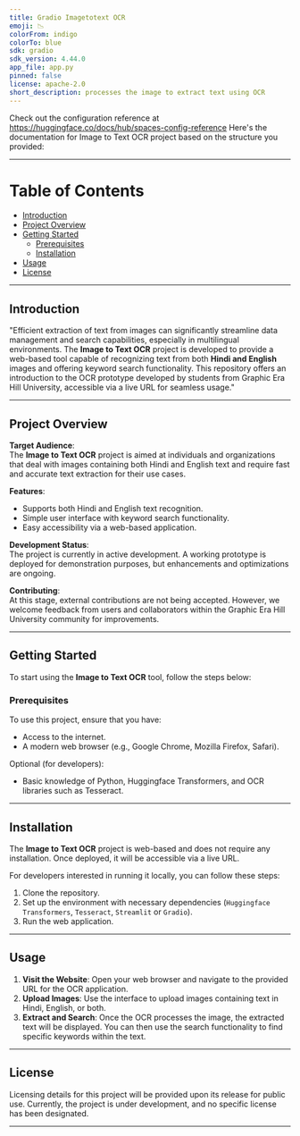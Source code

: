 ```yaml
---
title: Gradio Imagetotext OCR
emoji: 📉
colorFrom: indigo
colorTo: blue
sdk: gradio
sdk_version: 4.44.0
app_file: app.py
pinned: false
license: apache-2.0
short_description: processes the image to extract text using OCR
---
```


Check out the configuration reference at https://huggingface.co/docs/hub/spaces-config-reference
Here's the documentation for Image to Text OCR project based on the structure you provided:

---

# Table of Contents
- [Introduction](#introduction)
- [Project Overview](#project-overview)
- [Getting Started](#getting-started)
  - [Prerequisites](#prerequisites)
  - [Installation](#installation)
- [Usage](#usage)
- [License](#license)

---

## Introduction
"Efficient extraction of text from images can significantly streamline data management and search capabilities, especially in multilingual environments. The **Image to Text OCR** project is developed to provide a web-based tool capable of recognizing text from both **Hindi and English** images and offering keyword search functionality. This repository offers an introduction to the OCR prototype developed by students from Graphic Era Hill University, accessible via a live URL for seamless usage."

---

## Project Overview
**Target Audience**:  
The **Image to Text OCR** project is aimed at individuals and organizations that deal with images containing both Hindi and English text and require fast and accurate text extraction for their use cases.

**Features**:
- Supports both Hindi and English text recognition.
- Simple user interface with keyword search functionality.
- Easy accessibility via a web-based application.

**Development Status**:  
The project is currently in active development. A working prototype is deployed for demonstration purposes, but enhancements and optimizations are ongoing.

**Contributing**:  
At this stage, external contributions are not being accepted. However, we welcome feedback from users and collaborators within the Graphic Era Hill University community for improvements.

---

## Getting Started
To start using the **Image to Text OCR** tool, follow the steps below:

### Prerequisites
To use this project, ensure that you have:
- Access to the internet.
- A modern web browser (e.g., Google Chrome, Mozilla Firefox, Safari).
  
Optional (for developers):
- Basic knowledge of Python, Huggingface Transformers, and OCR libraries such as Tesseract.

---

## Installation
The **Image to Text OCR** project is web-based and does not require any installation. Once deployed, it will be accessible via a live URL.

For developers interested in running it locally, you can follow these steps:

1. Clone the repository.
2. Set up the environment with necessary dependencies (`Huggingface Transformers`, `Tesseract`, `Streamlit` or `Gradio`).
3. Run the web application.

---

## Usage
1. **Visit the Website**: Open your web browser and navigate to the provided URL for the OCR application.
2. **Upload Images**: Use the interface to upload images containing text in Hindi, English, or both.
3. **Extract and Search**: Once the OCR processes the image, the extracted text will be displayed. You can then use the search functionality to find specific keywords within the text.

---

## License
Licensing details for this project will be provided upon its release for public use. Currently, the project is under development, and no specific license has been designated.

--- 


